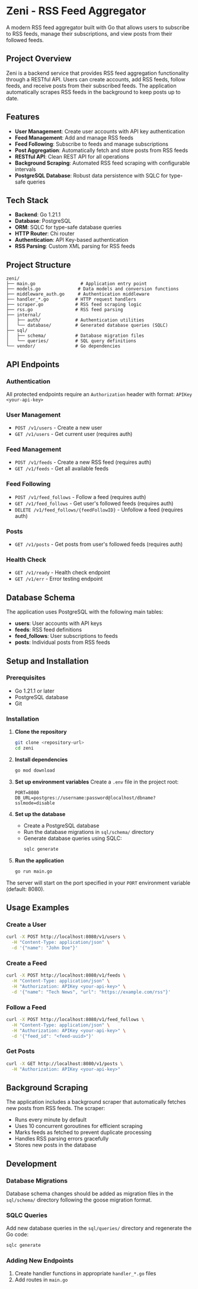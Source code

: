 # Zeni - RSS Feed Aggregator

A modern RSS feed aggregator built with Go that allows users to subscribe to RSS feeds, manage their subscriptions, and view posts from their followed feeds.

## Project Overview

Zeni is a backend service that provides RSS feed aggregation functionality through a RESTful API. Users can create accounts, add RSS feeds, follow feeds, and receive posts from their subscribed feeds. The application automatically scrapes RSS feeds in the background to keep posts up to date.

## Features

- **User Management**: Create user accounts with API key authentication
- **Feed Management**: Add and manage RSS feeds
- **Feed Following**: Subscribe to feeds and manage subscriptions
- **Post Aggregation**: Automatically fetch and store posts from RSS feeds
- **RESTful API**: Clean REST API for all operations
- **Background Scraping**: Automated RSS feed scraping with configurable intervals
- **PostgreSQL Database**: Robust data persistence with SQLC for type-safe queries

## Tech Stack

- **Backend**: Go 1.21.1
- **Database**: PostgreSQL
- **ORM**: SQLC for type-safe database queries
- **HTTP Router**: Chi router
- **Authentication**: API Key-based authentication
- **RSS Parsing**: Custom XML parsing for RSS feeds

## Project Structure

```
zeni/
├── main.go                 # Application entry point
├── models.go              # Data models and conversion functions
├── middleware_auth.go     # Authentication middleware
├── handler_*.go          # HTTP request handlers
├── scraper.go            # RSS feed scraping logic
├── rss.go                # RSS feed parsing
├── internal/
│   ├── auth/             # Authentication utilities
│   └── database/         # Generated database queries (SQLC)
├── sql/
│   ├── schema/           # Database migration files
│   └── queries/          # SQL query definitions
└── vendor/               # Go dependencies
```

## API Endpoints

### Authentication
All protected endpoints require an `Authorization` header with format: `APIKey <your-api-key>`

### User Management
- `POST /v1/users` - Create a new user
- `GET /v1/users` - Get current user (requires auth)

### Feed Management
- `POST /v1/feeds` - Create a new RSS feed (requires auth)
- `GET /v1/feeds` - Get all available feeds

### Feed Following
- `POST /v1/feed_follows` - Follow a feed (requires auth)
- `GET /v1/feed_follows` - Get user's followed feeds (requires auth)
- `DELETE /v1/feed_follows/{feedFollowID}` - Unfollow a feed (requires auth)

### Posts
- `GET /v1/posts` - Get posts from user's followed feeds (requires auth)

### Health Check
- `GET /v1/ready` - Health check endpoint
- `GET /v1/err` - Error testing endpoint

## Database Schema

The application uses PostgreSQL with the following main tables:

- **users**: User accounts with API keys
- **feeds**: RSS feed definitions
- **feed_follows**: User subscriptions to feeds
- **posts**: Individual posts from RSS feeds

## Setup and Installation

### Prerequisites
- Go 1.21.1 or later
- PostgreSQL database
- Git

### Installation

1. **Clone the repository**
   ```bash
   git clone <repository-url>
   cd zeni
   ```

2. **Install dependencies**
   ```bash
   go mod download
   ```

3. **Set up environment variables**
   Create a `.env` file in the project root:
   ```env
   PORT=8080
   DB_URL=postgres://username:password@localhost/dbname?sslmode=disable
   ```

4. **Set up the database**
   - Create a PostgreSQL database
   - Run the database migrations in `sql/schema/` directory
   - Generate database queries using SQLC:
     ```bash
     sqlc generate
     ```

5. **Run the application**
   ```bash
   go run main.go
   ```

The server will start on the port specified in your `PORT` environment variable (default: 8080).

## Usage Examples

### Create a User
```bash
curl -X POST http://localhost:8080/v1/users \
  -H "Content-Type: application/json" \
  -d '{"name": "John Doe"}'
```

### Create a Feed
```bash
curl -X POST http://localhost:8080/v1/feeds \
  -H "Content-Type: application/json" \
  -H "Authorization: APIKey <your-api-key>" \
  -d '{"name": "Tech News", "url": "https://example.com/rss"}'
```

### Follow a Feed
```bash
curl -X POST http://localhost:8080/v1/feed_follows \
  -H "Content-Type: application/json" \
  -H "Authorization: APIKey <your-api-key>" \
  -d '{"feed_id": "<feed-uuid>"}'
```

### Get Posts
```bash
curl -X GET http://localhost:8080/v1/posts \
  -H "Authorization: APIKey <your-api-key>"
```

## Background Scraping

The application includes a background scraper that automatically fetches new posts from RSS feeds. The scraper:

- Runs every minute by default
- Uses 10 concurrent goroutines for efficient scraping
- Marks feeds as fetched to prevent duplicate processing
- Handles RSS parsing errors gracefully
- Stores new posts in the database

## Development

### Database Migrations
Database schema changes should be added as migration files in the `sql/schema/` directory following the goose migration format.

### SQLC Queries
Add new database queries in the `sql/queries/` directory and regenerate the Go code:
```bash
sqlc generate
```

### Adding New Endpoints
1. Create handler functions in appropriate `handler_*.go` files
2. Add routes in `main.go`